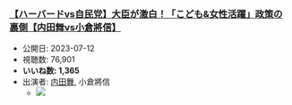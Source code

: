 ### [【ハーバードvs自民党】大臣が激白！「こども&女性活躍」政策の裏側【内田舞vs小倉將信】](https://www.youtube.com/watch?v=AsK_gdktRKo)
-   公開日: 2023-07-12
-   視聴数: 76,901
-   **いいね数: 1,365**
-   出演者: [内田舞](/rehacq_fan/people/内田舞 "wikilink"), 小倉將信
    - [![](https://img.youtube.com/vi/AsK_gdktRKo/hqdefault.jpg)](https://www.youtube.com/watch?v=AsK_gdktRKo)
